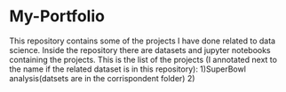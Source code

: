 # My-Portfolio
This repository contains some of the projects I have done related to data science. Inside the repository there are datasets and jupyter notebooks containing the projects.
This is the list of the projects (I annotated next to the name if the related dataset is in this repository):
1)SuperBowl analysis(datsets are in the corrispondent folder)
2)
